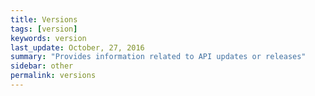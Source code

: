 ```yaml
---
title: Versions
tags: [version]
keywords: version
last_update: October, 27, 2016
summary: "Provides information related to API updates or releases"
sidebar: other
permalink: versions
---
```


